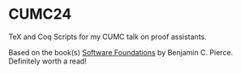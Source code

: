 # CUMC24
TeX and Coq Scripts for my CUMC talk on proof assistants. 

Based on the book(s) [Software Foundations](https://softwarefoundations.cis.upenn.edu/) by Benjamin C. Pierce. Definitely worth a read!
